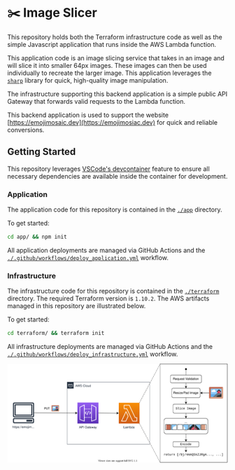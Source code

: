 # ✂️ Image Slicer

This repository holds both the Terraform infrastructure code as well as the simple Javascript application that runs inside the AWS Lambda function.

This application code is an image slicing service that takes in an image and will slice it into smaller 64px images. These images can then be used individually to recreate the larger image. This application leverages the [`sharp`](https://sharp.pixelplumbing.com/) library for quick, high-quality image manipulation.

The infrastructure supporting this backend application is a simple public API Gateway that forwards valid requests to the Lambda function.

This backend application is used to support the website [https://emojimosaic.dev](https://emojimosiac.dev) for quick and reliable conversions.

## Getting Started

This repository leverages [VSCode's devcontainer](https://code.visualstudio.com/docs/remote/containers) feature to ensure all necessary dependencies are available inside the container for development.

### Application

The application code for this repository is contained in the [`./app`](./app) directory.

To get started:

```bash
cd app/ && npm init
```

All application deployments are managed via GitHub Actions and the [`./.github/workflows/deploy_application.yml`](./.github/workflows/deploy_application.yml) workflow.

### Infrastructure

The infrastructure code for this repository is contained in the [`./terraform`](./terraform) directory. The required Terraform version is `1.10.2`. The AWS artifacts managed in this repository are illustrated below.

To get started:

```bash
cd terraform/ && terraform init
```

All infrastructure deployments are managed via GitHub Actions and the [`./.github/workflows/deploy_infrastructure.yml`](./.github/workflows/deploy_infrastructure.yml) workflow.

![](./assets/architecture.svg)
